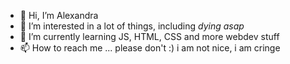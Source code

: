 - 👋 Hi, I’m Alexandra
- 👀 I’m interested in a lot of things, including *dying asap*
- 🌱 I’m currently learning JS, HTML, CSS and more webdev stuff
- 📫 How to reach me ... please don't :) i am not nice, i am cringe
